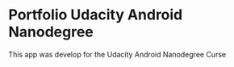 # Portfolio Udacity Android Nanodegree

This app was develop for the Udacity Android Nanodegree Curse 
